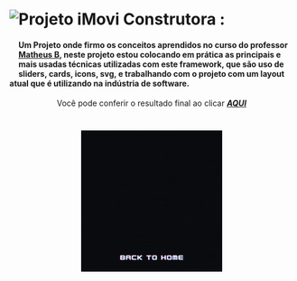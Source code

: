 # Projeto iMovi Construtora :<img align="left" height="120em" src="https://cdn.jsdelivr.net/gh/devicons/devicon/icons/bootstrap/bootstrap-original-wordmark.svg" />

#### Um Projeto onde firmo os conceitos aprendidos no curso do professor [Matheus B](https://github.com/matheusbattisti), neste projeto estou colocando em prática as principais e mais usadas técnicas utilizadas com este framework, que são uso de sliders, cards, icons, svg, e trabalhando com o projeto com um layout atual que é utilizando na indústria de software.

<div align="center">

Você pode conferir o resultado final ao clicar [**_AQUI_**]()

#

<div align="center">
  <a  href="https://github.com/LeandroDukievicz" target="_blank"><img       height="250em"src="https://github.com/LeandroDukievicz/LeandroDukievicz/blob/main/gif%20btn%20git.gif" target="_blank">
</div>     

